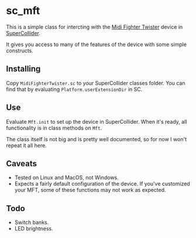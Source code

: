 # sc_mft

This is a simple class for intercting with the [Midi Fighter Twister](https://www.midifighter.com/shop/midi-fighter-twister) device in [SuperCollider](https://supercollider.github.io/).

It gives you access to many of the features of the device with some simple constructs.

## Installing

Copy `MidiFighterTwister.sc` to your SuperCollider classes folder. You can find that by evaluating `Platform.userExtensionDir` in SC.

## Use

Evaluate `Mft.init` to set up the device in SuperCollider. When it's ready, all functionality is in class methods on `Mft`.

The class itself is not big and is pretty well documented, so for now I won't repeat it all here.

## Caveats

- Tested on Linux and MacOS, not Windows.
- Expects a fairly default configuration of the device. If you've customized your MFT, some of these functions may not work as expected.

## Todo

- Switch banks.
- LED brightness.
